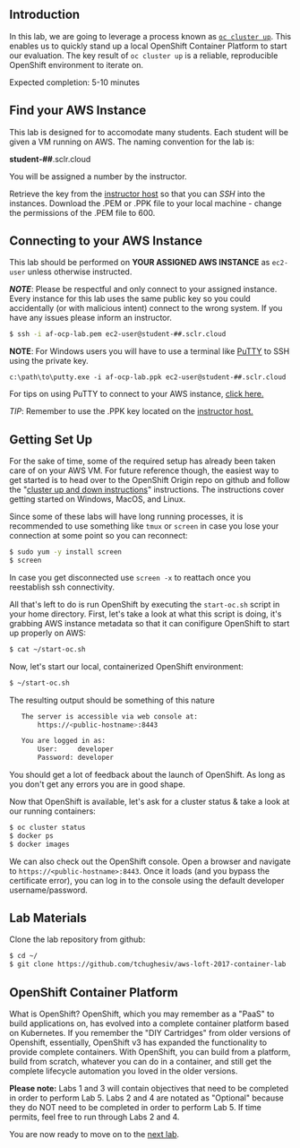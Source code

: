 ## Introduction

In this lab, we are going to leverage a process known as [`oc cluster up`](https://github.com/openshift/origin/blob/master/docs/cluster_up_down.md). This enables us to quickly stand up a local OpenShift Container Platform to start our evaluation. The key result of `oc cluster up` is a reliable, reproducible OpenShift environment to iterate on.

Expected completion: 5-10 minutes

## Find your AWS Instance
This lab is designed for to accomodate many students. Each student will be given a VM running on AWS. The naming convention for the lab is:

**student-##**.sclr.cloud

You will be assigned a number by the instructor.

Retrieve the key from the [instructor host](https://s3-us-west-2.amazonaws.com/aws-ocp-lab/index.html) so that you can _SSH_ into the instances. Download the .PEM or .PPK file to your local machine - change the permissions of the .PEM file to 600.

## Connecting to your AWS Instance
This lab should be performed on **YOUR ASSIGNED AWS INSTANCE** as `ec2-user` unless otherwise instructed.

**_NOTE_**: Please be respectful and only connect to your assigned instance. Every instance for this lab uses the same public key so you could accidentally (or with malicious intent) connect to the wrong system. If you have any issues please inform an instructor.
```bash
$ ssh -i af-ocp-lab.pem ec2-user@student-##.sclr.cloud
```
**NOTE**: For Windows users you will have to use a terminal like [PuTTY](https://www.chiark.greenend.org.uk/~sgtatham/putty/latest.html) to SSH using the private key. 
```
c:\path\to\putty.exe -i af-ocp-lab.ppk ec2-user@student-##.sclr.cloud
```
For tips on using PuTTY to connect to your AWS instance, [click here.](http://docs.aws.amazon.com/AWSEC2/latest/UserGuide/putty.html)

*TIP*: Remember to use the .PPK key located on the [instructor host.](https://s3-us-west-2.amazonaws.com/aws-ocp-lab/index.html)

## Getting Set Up
For the sake of time, some of the required setup has already been taken care of on your AWS VM. For future reference though, the easiest way to get started is to head over to the OpenShift Origin repo on github and follow the "[cluster up and down instructions](https://github.com/openshift/origin/blob/master/docs/cluster_up_down.md)" instructions. The instructions cover getting started on Windows, MacOS, and Linux.

Since some of these labs will have long running processes, it is recommended to use something like `tmux` or `screen` in case you lose your connection at some point so you can reconnect:
```bash
$ sudo yum -y install screen
$ screen
```

In case you get disconnected use `screen -x` to reattach once you reestablish ssh connectivity.

All that's left to do is run OpenShift by executing the `start-oc.sh` script in your home directory. First, let's take a look at what this script is doing, it's grabbing AWS instance metadata so that it can conifigure OpenShift to start up properly on AWS:
```bash
$ cat ~/start-oc.sh
```
Now, let's start our local, containerized OpenShift environment:
```bash
$ ~/start-oc.sh
```

The resulting output should be something of this nature
```bash
   The server is accessible via web console at:
       https://<public-hostname>:8443

   You are logged in as:
       User:     developer
       Password: developer
```
You should get a lot of feedback about the launch of OpenShift. As long as you don't get any errors you are in good shape.

Now that OpenShift is available, let's ask for a cluster status & take a look at our running containers:
```bash
$ oc cluster status
$ docker ps
$ docker images
```
We can also check out the OpenShift console. Open a browser and navigate to `https://<public-hostname>:8443`. Once it loads (and you bypass the certificate error), you can log in to the console using the default developer username/password.

## Lab Materials

Clone the lab repository from github:
```bash
$ cd ~/
$ git clone https://github.com/tchughesiv/aws-loft-2017-container-lab
```

## OpenShift Container Platform

What is OpenShift? OpenShift, which you may remember as a "PaaS" to build applications on, has evolved into a complete container platform based on Kubernetes. If you remember the "DIY Cartridges" from older versions of Openshift, essentially, OpenShift v3 has expanded the functionality to provide complete containers. With OpenShift, you can build from a platform, build from scratch, whatever you can do in a container, and still get the complete lifecycle automation you loved in the older versions.

**Please note:** Labs 1 and 3 will contain objectives that need to be completed in order to perform Lab 5. Labs 2 and 4 are notated as "Optional" because they do NOT need to be completed in order to perform Lab 5. If time permits, feel free to run through Labs 2 and 4.

You are now ready to move on to the [next lab](../lab1/chapter1.md).
